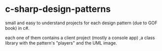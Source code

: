 # c-sharp-design-patterns

small and easy to understand projects for each design pattern (due to GOF book) in c#.

each one of them contains a client project (mostly a console app) ,a class library with the pattern's "players" and the UML image.
